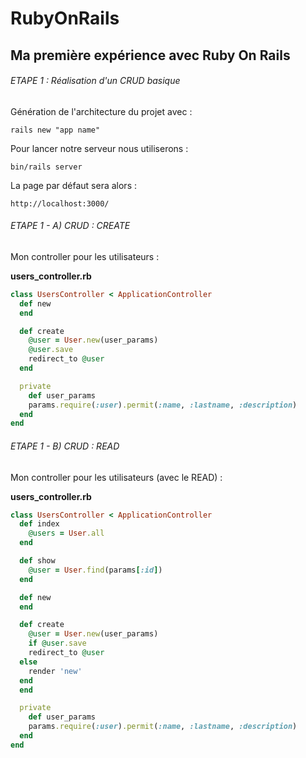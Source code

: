 # RubyOnRails

## Ma première expérience avec Ruby On Rails

###### ETAPE 1 : Réalisation d'un CRUD basique

Génération de l'architecture du projet avec :

``` rails new "app name" ```

Pour lancer notre serveur nous utiliserons :

``` bin/rails server ```

La page par défaut sera alors :

``` http://localhost:3000/ ```


###### ETAPE 1 - A) CRUD : CREATE


Mon controller pour les utilisateurs :

__users_controller.rb__


``` ruby
class UsersController < ApplicationController
  def new
  end

  def create
    @user = User.new(user_params)
    @user.save
    redirect_to @user
  end

  private
    def user_params
    params.require(:user).permit(:name, :lastname, :description)
  end
end
```

###### ETAPE 1 - B) CRUD : READ


Mon controller pour les utilisateurs (avec le READ) :

__users_controller.rb__


``` ruby
class UsersController < ApplicationController
  def index
    @users = User.all
  end

  def show
    @user = User.find(params[:id])
  end

  def new
  end

  def create
    @user = User.new(user_params)
    if @user.save
    redirect_to @user
  else
    render 'new'
  end
  end

  private
    def user_params
    params.require(:user).permit(:name, :lastname, :description)
  end
end

```
